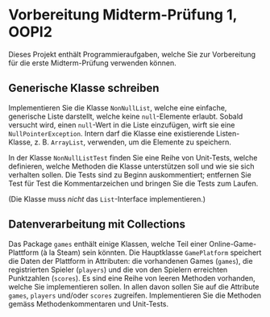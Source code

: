 # Vorbereitung Midterm-Prüfung 1, OOPI2

Dieses Projekt enthält Programmieraufgaben, welche Sie zur Vorbereitung für die erste Midterm-Prüfung verwenden können.


## Generische Klasse schreiben

Implementieren Sie die Klasse `NonNullList`, welche eine einfache, generische Liste darstellt, welche keine `null`-Elemente erlaubt. Sobald versucht wird, einen `null`-Wert in die Liste einzufügen, wirft sie eine `NullPointerException`. Intern darf die Klasse eine existierende Listen-Klasse, z. B. `ArrayList`, verwenden, um die Elemente zu speichern.

In der Klasse `NonNullListTest` finden Sie eine Reihe von Unit-Tests, welche definieren, welche Methoden die Klasse unterstützen soll und wie sie sich verhalten sollen. Die Tests sind zu Beginn auskommentiert; entfernen Sie Test für Test die Kommentarzeichen und bringen Sie die Tests zum Laufen.

(Die Klasse muss _nicht_ das `List`-Interface implementieren.)


## Datenverarbeitung mit Collections

Das Package `games` enthält einige Klassen, welche Teil einer Online-Game-Plattform (à la Steam) sein könnten. Die Hauptklasse `GamePlatform` speichert die Daten der Plattform in Attributen: die vorhandenen Games (`games`), die registrierten Spieler (`players`) und die von den Spielern erreichten Punktzahlen (`scores`). Es sind eine Reihe von leeren Methoden vorhanden, welche Sie implementieren sollen. In allen davon sollen Sie auf die Attribute `games`, `players` und/oder `scores` zugreifen. Implementieren Sie die Methoden gemäss Methodenkommentaren und Unit-Tests.
